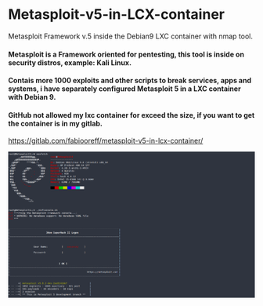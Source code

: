 # Metasploit-v5-in-LCX-container
Metasploit Framework v.5 inside the Debian9 LXC container with nmap tool.

#### Metasploit is a Framework oriented for pentesting, this tool is inside on security distros, example: Kali Linux.
#### Contais more 1000 exploits and other scripts to break services, apps and systems, i have separately configured Metasploit 5 in a LXC container with Debian 9.

#### GitHub not allowed my lxc container for exceed the size, if you want to get the container is in my gitlab.
https://gitlab.com/fabiooreff/metasploit-v5-in-lcx-container/

![Caption for the picture.](capture.png)

